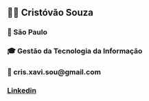 
<h2> 👨‍💼 Cristóvão Souza</h2>
<h3> 📍   São Paulo</h3>
<h3> 🎓 Gestão da Tecnologia da Informação</h3>
<h3 >📧 cris.xavi.sou@gmail.com</h3>
<h3><img href="C:\Users\senai\Downloads\linkedin.png"></img><a href="https://www.linkedin.com/me?trk=p_mwlite_feed-secondary_nav">Linkedin</h3>
